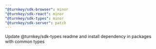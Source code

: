 ```yaml
---
"@turnkey/sdk-browser": minor
"@turnkey/sdk-react": minor
"@turnkey/sdk-types": minor
"@turnkey/sdk-server": patch
---
```


Update @turnkey/sdk-types readme and install dependency in packages with common types
